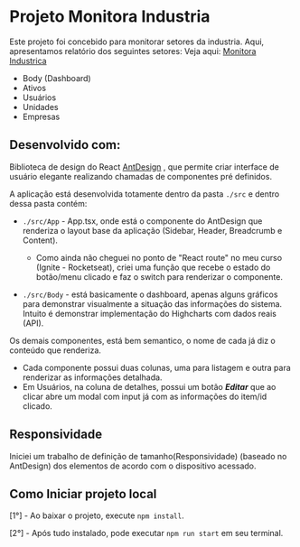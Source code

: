 # Projeto Monitora Industria

Este projeto foi concebido para monitorar setores da industria. Aqui, apresentamos relatório dos seguintes setores:
Veja aqui: [Monitora Industrica](https://monitora-industria.vercel.app/)
*   Body (Dashboard)
*   Ativos
*   Usuários
*   Unidades
*   Empresas

## Desenvolvido com: 

Biblioteca de design do React [AntDesign](https://ant.design/docs/spec/introduce) , que permite criar interface de usuário elegante realizando chamadas de componentes pré definidos.

A aplicação está desenvolvida totamente dentro da pasta `./src` e dentro dessa pasta contém:

* `./src/App` - App.tsx, onde está o componente do AntDesign que renderiza o layout base da aplicação (Sidebar, Header, Breadcrumb e Content).
    *   Como ainda não cheguei no ponto de "React route" no meu curso (Ignite - Rocketseat), criei uma função que recebe o estado do botão/menu clicado e faz o switch para renderizar o componente.

* `./src/Body` - está basicamente o dashboard, apenas alguns gráficos para demonstrar visualmente a situação das informações do sistema. Intuito é demonstrar implementação do Highcharts com dados reais (API).

Os demais componentes, está bem semantico, o nome de cada já diz o conteúdo que renderiza.

*   Cada componente possui duas colunas, uma para listagem e outra para renderizar as informações detalhada.
*   Em Usuários, na coluna de detalhes, possui um botão ***Editar*** que ao clicar abre um modal com input já com as informações do item/id clicado.


## Responsividade

Iniciei um trabalho de definição de tamanho(Responsividade) (baseado no AntDesign) dos elementos de acordo com o dispositivo acessado. 

## Como Iniciar projeto local

[1°]    -   Ao baixar o projeto, execute `npm install`.

[2°]    -   Após tudo instalado, pode executar `npm run start` em seu terminal.

